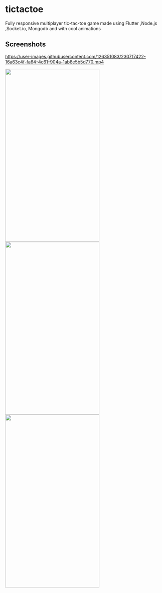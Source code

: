 # tictactoe

Fully responsive multiplayer tic-tac-toe game made using Flutter ,Node.js ,Socket.io, Mongodb and with cool animations

## Screenshots


https://user-images.githubusercontent.com/126351083/230717422-16a63c4f-fa64-4c61-904a-1ab8e5b5d770.mp4






<img src="https://user-images.githubusercontent.com/126351083/230717251-9219d9d3-13c4-4a87-a3f2-ef7643b77a41.jpg" width="300" height="550">
<img src="https://user-images.githubusercontent.com/126351083/230717257-92b8f92b-ffc0-483b-bf7b-84dd818df012.jpg" width="300" height="550">
<img src="https://user-images.githubusercontent.com/126351083/230717263-503d7288-4644-49b6-9586-71717d9fe0d9.jpg" width="300" height="550">








